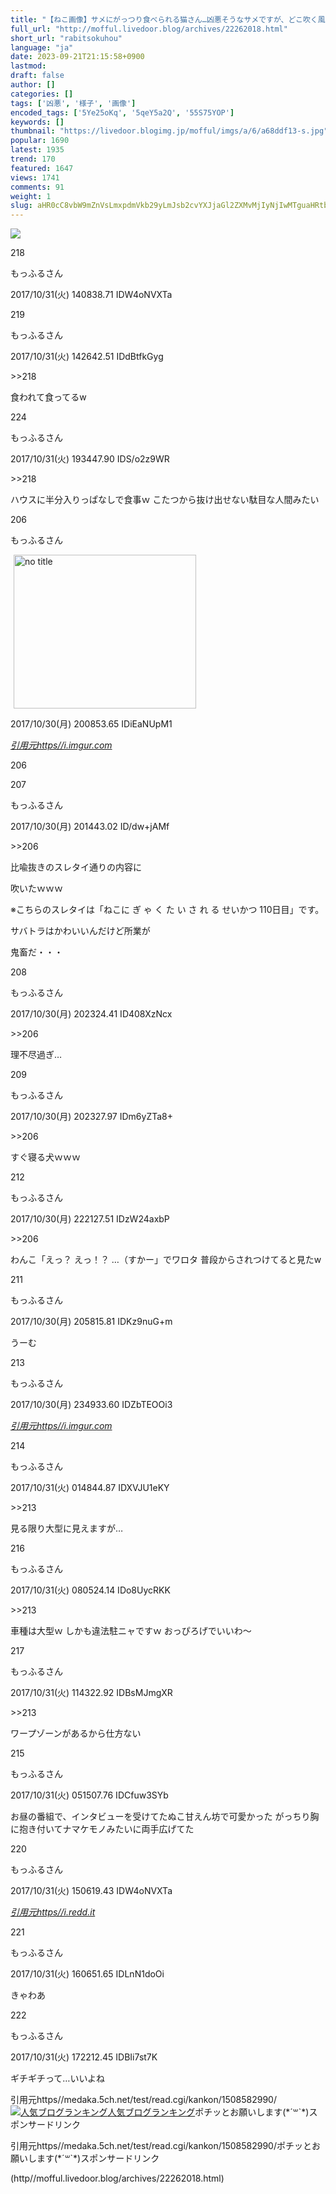 ```yaml
---
title: "【ねこ画像】サメにがっつり食べられる猫さん…凶悪そうなサメですが、どこ吹く風のご様子ですねwww "
full_url: "http://mofful.livedoor.blog/archives/22262018.html"
short_url: "rabitsokuhou"
language: "ja"
date: 2023-09-21T21:15:58+0900
lastmod: 
draft: false
author: []
categories: []
tags: ['凶悪', '様子', '画像']
encoded_tags: ['5Ye25oKq', '5qeY5a2Q', '55S75YOP']
keywords: []
thumbnail: "https://livedoor.blogimg.jp/mofful/imgs/a/6/a68ddf13-s.jpg"
popular: 1690
latest: 1935
trend: 170
featured: 1647
views: 1741
comments: 91
weight: 1
slug: aHR0cC8vbW9mZnVsLmxpdmVkb29yLmJsb2cvYXJjaGl2ZXMvMjIyNjIwMTguaHRtbA==
---
```


![](https://livedoor.blogimg.jp/mofful/imgs/a/6/a68ddf13-s.jpg)

<div><p class='t_h'>218 <p>もっふるさん</p> <p>2017/10/31(火) 140838.71 IDW4oNVXTa</p></p><p class='t_h t_i'>219 <p>もっふるさん</p> <p>2017/10/31(火) 142642.51 IDdBtfkGyg</p></p><p class='t_b t_i'><p class='anchor'>>>218</p> 食われて食ってるw </p><p class='t_h t_i'>224 <p>もっふるさん</p> <p>2017/10/31(火) 193447.90 IDS/o2z9WR</p></p><p class='t_b t_i'><p class='anchor'>>>218</p> ハウスに半分入りっぱなしで食事ｗ こたつから抜け出せない駄目な人間みたい</p>206 <p>もっふるさん</p> <span><img src='https//livedoor.blogimg.jp/mofful/imgs/d/d/ddba1d86.gif' width='292' height='246' border='0' alt='no title' hspace='5' class='pict'><p>2017/10/30(月) 200853.65 IDiEaNUpM1</p></span><a href='https//i.imgur.com/vUJERhn.gif' target='_blank' title=''><i><p>引用元https//i.imgur.com</p></i></a><p>206</p> <p class='t_h t_i'>207 <p>もっふるさん</p> <p> 2017/10/30(月) 201443.02 ID/dw+jAMf</p></p> <p class='t_b t_i'> <p class='anchor'>>>206</p> <p> 比喩抜きのスレタイ通りの内容に</p><p>吹いたｗｗｗ </p> <p>※こちらのスレタイは「ねこに ぎ ゃ く た い さ れ る せいかつ 110日目」です。</p><p>サバトラはかわいいんだけど所業が</p><p>鬼畜だ・・・ </p></p> <p class='t_h t_i'>208 <p>もっふるさん</p> <p> 2017/10/30(月) 202324.41 ID408XzNcx</p></p> <p class='t_b t_i'> <p class='anchor'>>>206</p> 理不尽過ぎ… </p> <p class='t_h t_i'>209 <p>もっふるさん</p> <p> 2017/10/30(月) 202327.97 IDm6yZTa8+</p></p> <p class='t_b t_i'> <p class='anchor'>>>206</p> すぐ寝る犬ｗｗｗ </p> <p class='t_h t_i'>212 <p>もっふるさん</p> <p> 2017/10/30(月) 222127.51 IDzW24axbP</p></p> <p class='t_b t_i'> <p class='anchor'>>>206</p> わんこ「えっ？ えっ！？ …（すかー」でワロタ 普段からされつけてると見たw </p> <p class='t_h'>211 <p>もっふるさん</p> <p> 2017/10/30(月) 205815.81 IDKz9nuG+m</p></p> <p class='t_b'> うーむ </p> <p class='t_h'>213 <p>もっふるさん</p> <p> 2017/10/30(月) 234933.60 IDZbTEOOi3</p></p> <a href='https//i.imgur.com/njEkz3f.jpg' target='_blank' title=''><i><p>引用元https//i.imgur.com</p></i></a> <p class='t_h t_i'>214 <p>もっふるさん</p> <p> 2017/10/31(火) 014844.87 IDXVJU1eKY</p></p> <p class='t_b t_i'> <p class='anchor'>>>213</p> 見る限り大型に見えますが… </p> <p class='t_h t_i'>216 <p>もっふるさん</p> <p> 2017/10/31(火) 080524.14 IDo8UycRKK</p></p> <p class='t_b t_i'> <p class='anchor'>>>213</p> 車種は大型ｗ しかも違法駐ニャですｗ おっぴろげでいいわ～ </p> <p class='t_h t_i'>217 <p>もっふるさん</p> <p> 2017/10/31(火) 114322.92 IDBsMJmgXR</p></p> <p class='t_b t_i'> <p class='anchor'>>>213</p> ワープゾーンがあるから仕方ない </p> <p class='t_h'>215 <p>もっふるさん</p> <p> 2017/10/31(火) 051507.76 IDCfuw3SYb</p></p> <p class='t_b'> お昼の番組で、インタビューを受けてたぬこ甘えん坊で可愛かった がっちり胸に抱き付いてナマケモノみたいに両手広げてた</p> <p class='t_h'>220 <p>もっふるさん</p> <p> 2017/10/31(火) 150619.43 IDW4oNVXTa</p></p> <a href='https//i.redd.it/hesonia9wzuz.jpg' target='_blank' title=''><i><p>引用元https//i.redd.it</p></i></a> <p class='t_h'>221 <p>もっふるさん</p> <p> 2017/10/31(火) 160651.65 IDLnN1doOi</p></p> <p class='t_b'> きゃわあ </p> <p class='t_h'>222 <p>もっふるさん</p> <p> 2017/10/31(火) 172212.45 IDBIi7st7K</p></p> <p class='t_b'> ギチギチって…いいよね </p> 引用元https//medaka.5ch.net/test/read.cgi/kankon/1508582990/<a href='//blog.with2.net/link/?2036932'><img title='人気ブログランキング' src='https//blog.with2.net/img/banner/banner_21.gif'></a><a href='//blog.with2.net/link/?2036932'>人気ブログランキング</a>ポチッとお願いします(*´꒳`*)スポンサードリンク<img alt='' src='https//www11.a8.net/0.gif?a8mat=3BDUGQ+4RHMA+2HOM+BS629' height='1' width='1' border='0'> <p>引用元https//medaka.5ch.net/test/read.cgi/kankon/1508582990/ポチッとお願いします(*´꒳`*)スポンサードリンク</p></div>

(http//mofful.livedoor.blog/archives/22262018.html)
